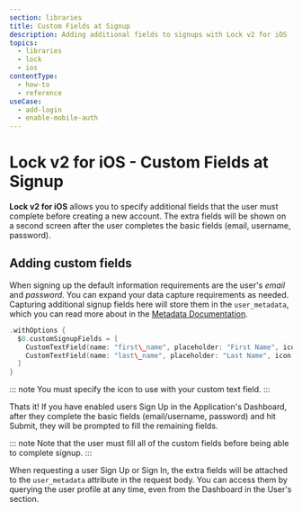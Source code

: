 ```yaml
---
section: libraries
title: Custom Fields at Signup
description: Adding additional fields to signups with Lock v2 for iOS
topics:
  - libraries
  - lock
  - ios
contentType:
  - how-to
  - reference
useCase:
  - add-login
  - enable-mobile-auth
---
```


# Lock v2 for iOS - Custom Fields at Signup

**Lock v2 for iOS** allows you to specify additional fields that the user must complete before creating a new account. The extra fields will be shown on a second screen after the user completes the basic fields (email, username, password).

## Adding custom fields

When signing up the default information requirements are the user's *email* and *password*. You can expand your data capture requirements as needed. Capturing additional signup fields here will store them in the `user_metadata`, which you can read more about in the [Metadata Documentation](/metadata).

```swift
.withOptions {
  $0.customSignupFields = [
    CustomTextField(name: "first\_name", placeholder: "First Name", icon: LazyImage(name: "ic_person", bundle: Lock.bundle)),
    CustomTextField(name: "last\_name", placeholder: "Last Name", icon: LazyImage(name: "ic_person", bundle: Lock.bundle))
  ]
}
```

::: note
You must specify the icon to use with your custom text field.
:::

Thats it! If you have enabled users Sign Up in the Application's Dashboard, after they complete the basic fields (email/username, password) and hit Submit, they will be prompted to fill the remaining fields.

::: note
Note that the user must fill all of the custom fields before being able to complete signup.
:::

When requesting a user Sign Up or Sign In, the extra fields will be attached to the `user_metadata` attribute in the request body. You can access them by querying the user profile at any time, even from the Dashboard in the User's section.
